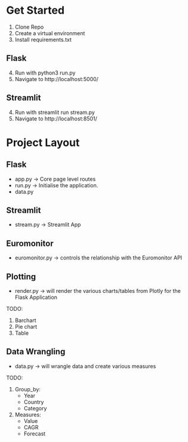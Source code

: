 # Get Started
1. Clone Repo
2. Create a virtual environment
3. Install requirements.txt

## Flask
4. Run with python3 run.py
5. Navigate to http://localhost:5000/

## Streamlit
4. Run with streamlit run stream.py
5. Navigate to http://localhost:8501/

# Project Layout
## Flask
* app.py -> Core page level routes
* run.py -> Initialise the application.
* data.py

## Streamlit
* stream.py -> Streamlit App

## Euromonitor
* euromonitor.py -> controls the relationship with the Euromonitor API

## Plotting
* render.py -> will render the various charts/tables from Plotly for the Flask Application

TODO:
1. Barchart
2. Pie chart
3. Table

## Data Wrangling
* data.py -> will wrangle data and create various measures

TODO:
1. Group_by:
    * Year
    * Country
    * Category
2. Measures:
    * Value
    * CAGR
    * Forecast